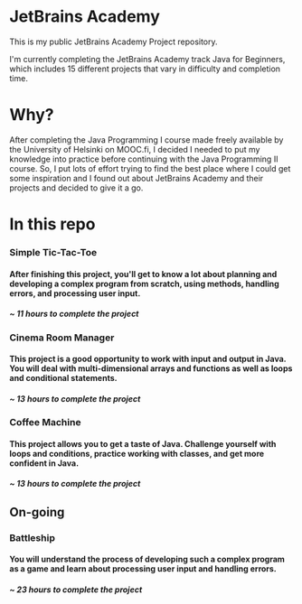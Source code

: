 # JetBrains Academy

This is my public JetBrains Academy Project repository.

I'm currently completing the JetBrains Academy track Java for Beginners, which includes 15 different projects that vary in difficulty and completion time.

# Why?

After completing the Java Programming I course made freely available by the University of Helsinki on MOOC.fi, I decided I needed to put my knowledge into practice before continuing with the Java Programming II course. So, I put lots of effort trying to find the best place where I could get some inspiration and I found out about JetBrains Academy and their projects and decided to give it a go.

# In this repo

### Simple Tic-Tac-Toe
#### After finishing this project, you'll get to know a lot about planning and developing a complex program from scratch, using methods, handling errors, and processing user input.
##### ~ 11 hours to complete the project

### Cinema Room Manager
#### This project is a good opportunity to work with input and output in Java. You will deal with multi-dimensional arrays and functions as well as loops and conditional statements.
##### ~ 13 hours to complete the project

### Coffee Machine
#### This project allows you to get a taste of Java. Challenge yourself with loops and conditions, practice working with classes, and get more confident in Java.
##### ~ 13 hours to complete the project

## On-going

### Battleship
#### You will understand the process of developing such a complex program as a game and learn about processing user input and handling errors.
##### ~ 23 hours to complete the project 
